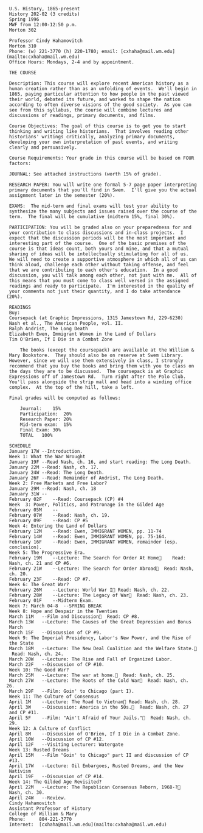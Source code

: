 
    
     U.S. History, 1865-present
     History 202-02 (3 credits)
     Spring 1996
     MWF from 12:00-12:50 p.m.
     Morton 302
    
     Professor Cindy Hahamovitch
     Morton 310
     Phone: (w) 221-3770 (h) 220-1780; email: [cxhaha@mail.wm.edu](mailto:cxhaha@mail.wm.edu)
     Office Hours: Mondays, 2-4 and by appointment.
    
     THE COURSE
    
     Description: This course will explore recent American history as a
     human creation rather than as an unfolding of events.  We'll begin in
     1865, paying particular attention to how people in the past viewed
     their world, debated its future, and worked to shape the nation
     according to often diverse visions of the good society.  As you can
     see from this syllabus, the course will combine lectures and
     discussions of readings, primary documents, and films.
    
     Course Objectives: The goal of this course is to get you to start
     thinking and writing like historians.  That involves reading other
     historians' writings critically, analyzing primary documents,
     developing your own interpretation of past events, and writing
     clearly and persuasively.
    
     Course Requirements: Your grade in this course will be based on FOUR
     factors:
    
     JOURNAL: See attached instructions (worth 15% of grade).
    
     RESEARCH PAPER: You will write one formal 5-7 page paper interpreting
     primary documents that you'll find in Swem.  I'll give you the actual
     assignment later in the semester (20%).
    
     EXAMS:  The mid-term and final exams will test your ability to
     synthesize the many subjects and issues raised over the course of the
     term.  The final will be cumulative (midterm 15%, final 30%).
    
     PARTICIPATION: You will be graded also on your preparedness for and
     your contribution to class discussions and in-class projects.  I
     expect that the discussion periods will be the most important and
     interesting part of the course.  One of the basic premises of the
     course is that ideas count, both yours and mine, and that a mutual
     sharing of ideas will be intellectually stimulating for all of us.
     We will need to create a supportive atmosphere in which all of us can
     think aloud, challenge each other without taking offense, and feel
     that we are contributing to each other's education.  In a good
     discussion, you will talk among each other, not just with me.  All of
     this means that you must come to class well versed in the assigned
     readings and ready to participate.  I'm interested in the quality of
     your comments not just their quantity, and I do take attendance (20%).
    
     READINGS
     Buy:
     Coursepack (at Graphic Impressions, 1315 Jamestown Rd, 229-6230)
     Nash et al., The American People, vol. II.
     Ralph Andrist, The Long Death
     Elizabeth Ewen, Immigrant Women in the Land of Dollars
     Tim O'Brien, If I Die in a Combat Zone
    
         The books (except the coursepack) are available at the William &
     Mary Bookstore.  They should also be on reserve at Swem Library.
     However, since we will use them extensively in class, I strongly
     recommend that you buy the books and bring them with you to class on
     the days they are to be discussed.  The coursepack is at Graphic
     Expressions off of Jamestown Rd.  Turn right after the Polo Club.
     You'll pass alongside the strip mall and head into a winding office
     complex.  At the top of the hill, take a left.
    
     Final grades will be computed as follows:
    
         Journal:    15%
         Participation:  20%
         Research Paper: 20%
         Mid-term exam:  15%
         Final Exam: 30%
         TOTAL   100%
    
     SCHEDULE
     January 17W --Introduction.
     Week 1: What the War Wrought
     January 19F --Read Nash, ch. 16, and start reading: The Long Death.
     January 22M --Read: Nash, ch. 17.
     January 24W --Read: The Long Death.
     January 26F --Read: Remainder of Andrist, The Long Death.
     Week 2: Free Markets and Free Labor?
     January 29M --Read: Nash, ch. 18
     January 31W --
     February 02F    --Read: Coursepack (CP) #4
     Week  3: Power, Politics, and Patronage in the Gilded Age
     February 05M    --
     February 07W    --Read: Nash, ch. 19.
     February 09F    --Read: CP #5
     Week 4: Entering the Land of Dollars
     February 12M    --Read: Ewen, IMMIGRANT WOMEN, pp. 11-74
     February 14W    --Read: Ewen, IMMIGRANT WOMEN, pp. 75-164.
     February 16F    --Read: Ewen, IMMIGRANT WOMEN, remainder (esp.
     conclusion).
     Week 5: The Progressive Era.
     February 19M    --Lecture: The Search for Order At Home    Read:
     Nash, ch. 21 and CP #6.
     February 21W    --Lecture: The Search for Order Abroad  Read: Nash,
     ch. 20.
     February 23F    --Read: CP #7.
     Week 6: The Great War?
     February 26M    --Lecture: World War I Read: Nash, ch. 22.
     February 28W    --Lecture: The Legacy of War  Read: Nash, ch. 23.
     February 01F    --Midterm Exam.
     Week 7: March 04-8  --SPRING BREAK
     Week 8: Hope and Despair in the Twenties
     March 11M   --Film and Discussion  Read: CP #8.
     March 13W   --Lecture: The Causes of the Great Depression and Bonus
     March
     March 15F   --Discussion of CP #9.
     Week 9: The Imperial Presidency, Labor's New Power, and the Rise of
     the State
     March 18M   --Lecture: The New Deal Coalition and the Welfare State.
      Read: Nash, ch. 24.
     March 20W   --Lecture: The Rise and Fall of Organized Labor.
     March 22F   --Discussion of CP #10.
     Week 10: The Good War?
     March 25M   --Lecture: The war at home.  Read: Nash, ch. 25.
     March 27W   --Lecture: The Roots of the Cold War  Read: Nash, ch. 26.
     March 29F   --Film: Goin' to Chicago (part I).
     Week 11: The Culture of Consensus
     April 1M    --Lecture: The Road to Vietnam Read: Nash, ch. 28.
     April 3W    --Discussion: America in the 50s.  Read: Nash, ch. 27
     and CP #11.
     April 5F    --Film: "Ain't Afraid of Your Jails."  Read: Nash, ch.
     29.
     Week 12: A Culture of Conflict
     April 8M    --Discussion of O'Brien, If I Die in a Combat Zone.
     April 10W   --Discussion of CP #12.
     April 12F   --Visiting Lecturer: Watergate
     Week 13: Rusted Dreams
     April 15M   --Film "Goin' to Chicago" part II and discussion of CP
     #13.
     April 17W   --Lecture: Oil Embargoes, Rusted Dreams, and the New
     Nativism
     April 19F   --Discussion of CP #14.
     Week 14: The Gilded Age Revisited?
     April 22M   --Lecture: The Republican Consensus Reborn, 1968-?
     Nash, ch. 30.
     April 24W   --Review.
     Cindy Hahamovitch
     Assistant Professor of History
     College of William & Mary
     Phone:     804-221-3770
     Internet:  [cxhaha@mail.wm.edu](mailto:cxhaha@mail.wm.edu)

